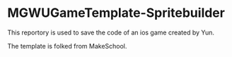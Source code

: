 # MGWUGameTemplate-Spritebuilder
This reportory is used to save the code of an ios game created by Yun.

The template is folked from MakeSchool.

